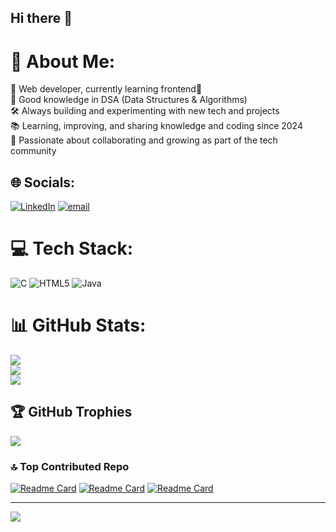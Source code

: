 ## Hi there 👋
# 💫 About Me:
📱 Web developer, currently learning frontend🚀<br>🔎 Good knowledge in DSA (Data Structures & Algorithms)<br>🛠️ Always building and experimenting with new tech and projects<br>📚 Learning, improving, and sharing knowledge and coding since 2024<br>🌱 Passionate about collaborating and growing as part of the tech community


## 🌐 Socials:
[![LinkedIn](https://img.shields.io/badge/LinkedIn-%230077B5.svg?logo=linkedin&logoColor=white)](https://linkedin.com/in/www.linkedin.com/in/anjishnu-srivastava) [![email](https://img.shields.io/badge/Email-D14836?logo=gmail&logoColor=white)](mailto:anjishnu15@gmail.com) 

# 💻 Tech Stack:
![C](https://img.shields.io/badge/c-%2300599C.svg?style=for-the-badge&logo=c&logoColor=white) ![HTML5](https://img.shields.io/badge/html5-%23E34F26.svg?style=for-the-badge&logo=html5&logoColor=white) ![Java](https://img.shields.io/badge/java-%23ED8B00.svg?style=for-the-badge&logo=openjdk&logoColor=white)
# 📊 GitHub Stats:
![](https://github-readme-stats.vercel.app/api?username=cosmicbeast&theme=codeSTACKr&hide_border=false&include_all_commits=false&count_private=false)<br/>
![](https://nirzak-streak-stats.vercel.app/?user=cosmicbeast&theme=codeSTACKr&hide_border=false)<br/>
![](https://github-readme-stats.vercel.app/api/top-langs/?username=cosmicbeast&theme=codeSTACKr&hide_border=false&include_all_commits=false&count_private=false&layout=compact)

## 🏆 GitHub Trophies
![](https://github-profile-trophy.vercel.app/?username=cosmicbeast&theme=radical&no-frame=false&no-bg=false&margin-w=4)

### 🔝 Top Contributed Repo
[![Readme Card](https://github-readme-stats.vercel.app/api/pin/?username=cosmicbeast&repo=YOUR_REPO_NAME&theme=codeSTACKr)](https://github.com/cosmicbeast/resturant-menu)
[![Readme Card](https://github-readme-stats.vercel.app/api/pin/?username=cosmicbeast&repo=YOUR_REPO_NAME&theme=codeSTACKr)](https://github.com/cosmicbeast/project)
[![Readme Card](https://github-readme-stats.vercel.app/api/pin/?username=cosmicbeast&repo=YOUR_REPO_NAME&theme=codeSTACKr)](https://github.com/cosmicbeast/workshop)

---
[![](https://visitcount.itsvg.in/api?id=cosmicbeast&icon=0&color=0)](https://visitcount.itsvg.in)
